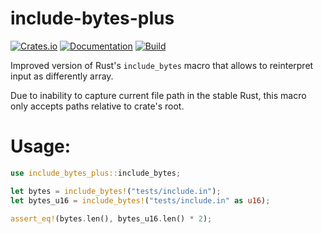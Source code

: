 # include-bytes-plus

[![Crates.io](https://img.shields.io/crates/v/include-bytes-plus.svg)](https://crates.io/crates/include-bytes-plus)
[![Documentation](https://docs.rs/include-bytes-plus/badge.svg)](https://docs.rs/crate/include-bytes-plus/)
[![Build](https://github.com/DoumanAsh/include-bytes-plus/workflows/Rust/badge.svg)](https://github.com/DoumanAsh/include-bytes-plus/actions?query=workflow%3ARust)


Improved version of Rust's `include_bytes` macro that allows to reinterpret input as differently array.

Due to inability to capture current file path in the stable Rust, this macro only accepts paths relative to crate's root.

# Usage:

```rust
use include_bytes_plus::include_bytes;

let bytes = include_bytes!("tests/include.in");
let bytes_u16 = include_bytes!("tests/include.in" as u16);

assert_eq!(bytes.len(), bytes_u16.len() * 2);
```
